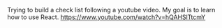 Trying to build a check list following a youtube video.
My goal is to learn how to use React.
https://www.youtube.com/watch?v=hQAHSlTtcmY
